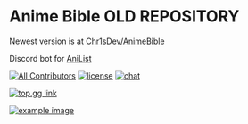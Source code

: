 # Anime Bible OLD REPOSITORY

Newest version is at [Chr1sDev/AnimeBible](https://github.com/chr1sdev/animebible)

 Discord bot for [AniList](https://anilist.co)

[![All Contributors](https://img.shields.io/badge/all_contributors-1-orange.svg?style=flat-square)](#contributors-)
[![license](https://img.shields.io/github/license/Chr1sDev/rebel-fleet-admiral?style=flat-square)](LICENSE)
[![chat](https://img.shields.io/discord/700453406061494292?style=flat-square)](https://discord.gg/STpSM5W)


[![top.gg link](https://top.gg/api/widget/763464598959292458.svg)](https://top.gg/bot/763464598959292458)


[![example image](https://chr1s.dev/assets/anime.png)](https://chr1s.dev/anime)
